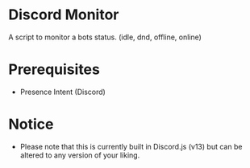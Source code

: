 # Discord Monitor
A script to monitor a bots status. (idle, dnd, offline, online)

# Prerequisites
- Presence Intent (Discord)

# Notice
- Please note that this is currently built in Discord.js (v13) but can be altered to any version of your liking.
